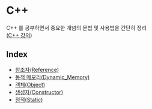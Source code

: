 # C++
C++ 를 공부하면서 중요한 개념의 문법 및 사용법을 간단히 정리  
([C++ 강의](https://modoocode.com/134))

## Index
- [참조자(Reference)](Reference.md)
- [동적 메모리(Dynamic_Memory)](Dynamic_Memory.md)
- [객체(Object)](Object.md)
- [생성자(Constructor)](Constructor.md)
- [정적(Static)](Static.md)
